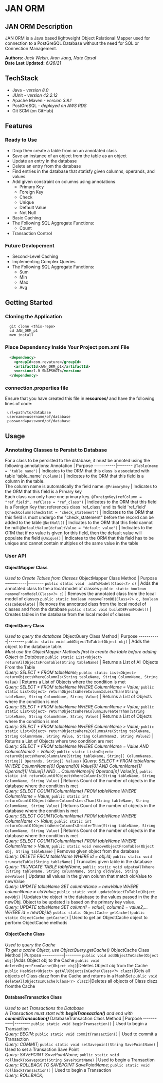 # JAN ORM

## JAN ORM Description
JAN ORM is a Java based lightweight Object Relational Mapper used for connection to a PostGreSQL Database without the need for SQL or Connection Management. 

**Authors:** *Jack Welsh, Aron Jang, Nate Opsal*<br/>
**Date Last Updated:** *6/26/21*

## TechStack
* Java - _version 8.0_
* JUnit - _version 42.2.12_
* Apache Maven - _version 3.8.1_
* PostGreSQL - _deployed on AWS RDS_
* Git SCM (on GitHub) 

## Features
### Ready to Use
* Drop then create a table from on an annotated class
* Save an instance of an object from the table as an object
* Update an entry in the database
* Delete an entry from the database
* Find entries in the database that statisfy given columns, operands, and values
* Add given constraint on columns using annotations
  * Primary Key
  * Foreign Key
  * Check
  * Unique
  * Default Value
  * Not Null
* Basic Caching
* The Following SQL Aggregate Functions:
  * Count
* Transaction Control

### Future Devlopement
* Second-Level Caching
* Implementing Complex Queries
* The Following SQL Aggregate Functions:
  * Sum
  * Min
  * Max
  * Avg

## Getting Started  
### Cloning the Application
```shell
  git clone <this-repo>
  cd JAN_ORM_p1
  mvn install
```
### Place Dependency Inside Your Project pom.xml File
```XML
  <dependency>
    <groupId>com.revature</groupId>
    <artifactId>JAN_ORM_p1</artifactId>
    <version>1.0-SNAPSHOT</version>
  </dependency>

```
### connection.properties file
Ensure that you have created this file in **resources/** and have the following lines of code:
 ``` 
  url=path/to/database
  username=username/of/database
  password=password/of/database  
  ```
## Usage
### Annotating Classes to Persist to Database
For a class to be persisted to the database, it must be annoted using the following annotations:
Annotation | Purpose
-----------|--------
```@Table(name = "table_name")``` | Indicates to the ORM that this class is associated with table 'table_name'
```@Column()``` | Indicates to the ORM that this field is a column in the table.<br/>The column name is automatically the field name.
```@PrimaryKey``` | Indicates to the ORM that this field is a Prmary key <br/>Each class can only have one primary key.
```@ForeignKey(refColumn = "ref_field", refClass = "ref_class")``` | Indicates to the ORM that this field is a Foreign Key that references class 'ref_class' and its field 'ref_field'
```@CheckColumn(checkStmt = "check_statement")``` | Indicates to the ORM that this field is must undergo the "check_statement" before the record can be added to the table
```@NotNull()``` | Indicates to the ORM that this field cannot be null
```@DefaultValue(defaultValue = "default_value")``` | Indicates to the ORM that if no value is given for this field, then the default value will populate the field
```@Unique()``` | Indicates to the ORM that this field has to be unique and cannot contain multiples of the same value in the table

### User API
#### ObjectMapper Class
*Used to Create Tables from Classes*
ObjectMapper Class Method | Purpose
-----------|--------
```public static void  addToModel(Class<?> c)``` | Adds the annotated class to the a local model of classes
```public static boolean removeFromModel(Class<?> c)``` | Removes the annotated class from the local model of classes
```public static boolean removeFromDB(Class<?> c, boolean cascadeDelete)``` | Removes the annotated class from the local model of classes and from the database
```public static void buildDBFromModel()``` | Creates tables in the database from the local model of classes


#### ObjectQuery Class
*Used to query the database*
ObjectQuery Class Method | Purpose
-----------|--------
```public static void addObjectToTable(Object obj)``` | Adds the object to the database table.<br/> *Must use the ObjectMapper Methods first to create the table before adding Object to Database*
```public static List<Object> returnAllObjectsFromTable(String tableName)``` | Returns a List of All Objects From the Table<br/>*Query: SELECT * FROM tableName;*
```public static List<Object> returnObjectsWhereColumnIs(String tableName, String ColumnName, String Value)``` | Returns a List of Objects where the condition is met<br/>*Query: SELECT * FROM tableName WHERE ColumnName = Value;*
```public static List<Object> returnObjectsWhereColumnIsLessThan(String tableName, String ColumnName, String Value)``` | Returns a List of Objects where the condition is met<br/>*Query: SELECT * FROM tableName WHERE ColumnName < Value;*
```public static List<Object> returnObjectsWhereColumnIsGreaterThan(String tableName, String ColumnName, String Value)``` | Returns a List of Objects where the condition is met<br/>*Query: SELECT * FROM tableName WHERE ColumnName > Value;*
```public static List<Object> returnObjectsWhere2ColumnsAre(String tableName, String ColumnName, String Value, String ColumnName2, String Value2)``` |  Returns a List of Objects where two condition are met<br/>*Query: SELECT * FROM tableName WHERE ColumnName = Value AND ColumnName2 = Value2;*
```public static List<Object> returnObjectsWhereColumnsAre(String tableName, String[] ColumnNames, String[] Operands, String[] Values)``` |*Query: SELECT * FROM tableName WHERE ColumnName[0] Operand[0] Value[0] AND ColumnName[1] Operand[1] Value[1] AND ... ColumnName[n] Operand[n] Value[n];* 
```public static int returnCountOfObjectsWhereColumnIs(String tableName, String ColumnName, String Value)``` | Returns Count of the number of objects in the database where the condition is met<br/>*Query: SELECT COUNT(ColumnName) FROM tableName WHERE ColumnName = Value;*
```public static int returnCountOfObjectsWhereColumnIsLessThan(String tableName, String ColumnName, String Value)``` | Returns Count of the number of objects in the database where the condition is met<br/>*Query: SELECT COUNT(ColumnName) FROM tableName WHERE ColumnName <> Value;*
```public static int returnCountOfObjectsWhereColumnIsGreaterThan(String tableName, String ColumnName, String Value)``` | Returns Count of the number of objects in the database where the condition is met<br/>*Query: SELECT COUNT(ColumnName) FROM tableName WHERE ColumnName > Value;*
```public static void removeObjectFromTable(Object obj, String tableName)``` | Removes given object from the database <br/>*Query: DELETE FROM tableName WHERE id = obj.Id;*
```public static void truncateTable(String tableName)``` | Truncates given table in the database <br/>*Query: TRUNCATE TABLE tableName;*
```public static void udpateAllWhere (String tableName, String columnName, String oldValue, String newValue)``` | Updates all values in the given column that match oldValue to newValue <br/>*Query: UPDATE tableName SET columnName = newValue WHERE columnName = oldValue;*
```public static void updateObjectToTable(Object newObj)``` | Updates the object in the database to the values passed in the the newObj. Object to be updated is based on the primary key value. <br/>*Query: UPDATE tableName SET column1 = value1, column2 = value2,... WHERE id = newObj.Id;*
```public static ObjectCache getCache()public static ObjectCache getCache()``` | Used to get an ObjectCache object to perform ObjectCache methods


#### ObjectCache Class
*Used to query the Cache*<br/>
*To get a cache Object, use ObjectQuery.getCache()*
ObjectCache Class Method | Purpose
-----------|--------
```public void addObjectToCache(Object obj)```|Adds Object obj to the Cache
```public void deleteObjectFromCache(Object obj)```|Deletes Object obj from the Cache
```public HashSet<Object> getAllObjectsInCache(Class<?> clazz)```|Gets all objects of Class clazz from the Cache and returns in a HashSet
```public void deleteAllObjectsInCache(Class<?> clazz)```|Deletes all objects of Class clazz fromthe Cache

#### DatabaseTransaction Class
*Used to set Transactions the Database<br/>A Transaction must start with **beginTransaction()** and end with **commitTransaction()***
DatabaseTransaction Class Method | Purpose
-----------|--------
```public static void beginTransaction()``` | Used to begin a Transaction<br/>*Query: BEGIN;*
```public static void commitTransaction()``` | Used to commit a Transaction<br/>*Query: COMMIT;*
```public static void setSavepoint(String SavePointName)``` | Used to set a Transaction Save Point<br/>*Query: SAVEPOINT SavePointName;*
```public static void rollbackToSavepoint(String SavePointName)``` | Used to begin a Transaction<br/>*Query: ROLLBACK TO SAVEPOINT SavePointName;*
```public static void rollbackTransaction()``` | Used to begin a Transaction<br/>*Query: ROLLBACK;*

